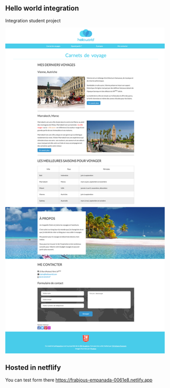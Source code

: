 ## Hello world integration
Integration student project

<img src="images/maquette.png" alt="maquette website" width="1000">

## Hosted in netflify
You can test form there
https://frabjous-empanada-0061e8.netlify.app